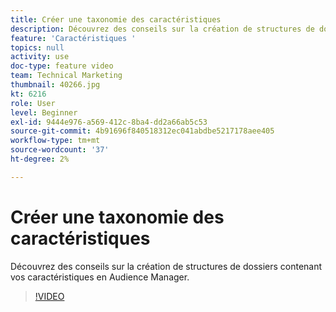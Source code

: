 ```yaml
---
title: Créer une taxonomie des caractéristiques
description: Découvrez des conseils sur la création de structures de dossiers contenant vos caractéristiques en Audience Manager.
feature: 'Caractéristiques '
topics: null
activity: use
doc-type: feature video
team: Technical Marketing
thumbnail: 40266.jpg
kt: 6216
role: User
level: Beginner
exl-id: 9444e976-a569-412c-8ba4-dd2a66ab5c53
source-git-commit: 4b91696f840518312ec041abdbe5217178aee405
workflow-type: tm+mt
source-wordcount: '37'
ht-degree: 2%

---
```


# Créer une taxonomie des caractéristiques

Découvrez des conseils sur la création de structures de dossiers contenant vos caractéristiques en Audience Manager.

>[!VIDEO](https://video.tv.adobe.com/v/40266/?quality=12&learn=on)
